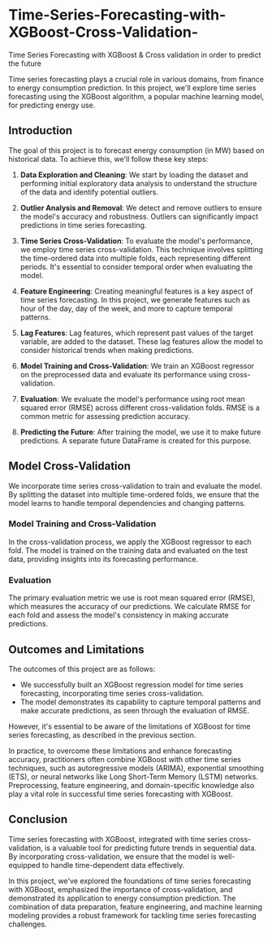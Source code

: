# Time-Series-Forecasting-with-XGBoost-Cross-Validation-
Time Series Forecasting with XGBoost & Cross validation in order to predict the future

Time series forecasting plays a crucial role in various domains, from finance to energy consumption prediction. In this project, we'll explore time series forecasting using the XGBoost algorithm, a popular machine learning model, for predicting energy use.

## Introduction

The goal of this project is to forecast energy consumption (in MW) based on historical data. To achieve this, we'll follow these key steps:

1. **Data Exploration and Cleaning**: We start by loading the dataset and performing initial exploratory data analysis to understand the structure of the data and identify potential outliers.

2. **Outlier Analysis and Removal**: We detect and remove outliers to ensure the model's accuracy and robustness. Outliers can significantly impact predictions in time series forecasting.

3. **Time Series Cross-Validation**: To evaluate the model's performance, we employ time series cross-validation. This technique involves splitting the time-ordered data into multiple folds, each representing different periods. It's essential to consider temporal order when evaluating the model.

4. **Feature Engineering**: Creating meaningful features is a key aspect of time series forecasting. In this project, we generate features such as hour of the day, day of the week, and more to capture temporal patterns.

5. **Lag Features**: Lag features, which represent past values of the target variable, are added to the dataset. These lag features allow the model to consider historical trends when making predictions.

6. **Model Training and Cross-Validation**: We train an XGBoost regressor on the preprocessed data and evaluate its performance using cross-validation.

7. **Evaluation**: We evaluate the model's performance using root mean squared error (RMSE) across different cross-validation folds. RMSE is a common metric for assessing prediction accuracy.

8. **Predicting the Future**: After training the model, we use it to make future predictions. A separate future DataFrame is created for this purpose.

## Model Cross-Validation

We incorporate time series cross-validation to train and evaluate the model. By splitting the dataset into multiple time-ordered folds, we ensure that the model learns to handle temporal dependencies and changing patterns.

### Model Training and Cross-Validation

In the cross-validation process, we apply the XGBoost regressor to each fold. The model is trained on the training data and evaluated on the test data, providing insights into its forecasting performance.

### Evaluation

The primary evaluation metric we use is root mean squared error (RMSE), which measures the accuracy of our predictions. We calculate RMSE for each fold and assess the model's consistency in making accurate predictions.

## Outcomes and Limitations

The outcomes of this project are as follows:

- We successfully built an XGBoost regression model for time series forecasting, incorporating time series cross-validation.
- The model demonstrates its capability to capture temporal patterns and make accurate predictions, as seen through the evaluation of RMSE.

However, it's essential to be aware of the limitations of XGBoost for time series forecasting, as described in the previous section.

In practice, to overcome these limitations and enhance forecasting accuracy, practitioners often combine XGBoost with other time series techniques, such as autoregressive models (ARIMA), exponential smoothing (ETS), or neural networks like Long Short-Term Memory (LSTM) networks. Preprocessing, feature engineering, and domain-specific knowledge also play a vital role in successful time series forecasting with XGBoost.

## Conclusion

Time series forecasting with XGBoost, integrated with time series cross-validation, is a valuable tool for predicting future trends in sequential data. By incorporating cross-validation, we ensure that the model is well-equipped to handle time-dependent data effectively.

In this project, we've explored the foundations of time series forecasting with XGBoost, emphasized the importance of cross-validation, and demonstrated its application to energy consumption prediction. The combination of data preparation, feature engineering, and machine learning modeling provides a robust framework for tackling time series forecasting challenges.
